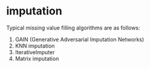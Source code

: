 # imputation

Typical missing value filling algorithms are as follows:

1. GAIN (Generative Adversarial Imputation Networks)
2. KNN imputation
3. IterativeImputer
4. Matrix imputation
